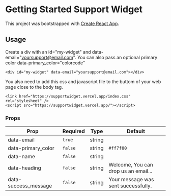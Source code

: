 # Getting Started Support Widget

This project was bootstrapped with [Create React App](https://github.com/facebook/create-react-app).

## Usage

Create a div with an id="my-widget" and data-email="yoursupport@email.com". You can also pass an optional primary color data-primary_color="colorcode"

```
<div id="my-widget" data-email="yoursupport@email.com"></div>
```

You also need to add this css and javascript file to the buttom of your web page close to the body tag.

```
<link href="https://supportwidget.vercel.app/index.css" rel="stylesheet" />
<script src="https://supportwidget.vercel.app/"></script>
```

### Props

| Prop                 | Required | Type   | Default                              |
| -------------------- | -------- | ------ | ------------------------------------ |
| data-email           | `true`   | string |                                      |
| data-primary_color   | `false`  | string | `#ff7f00`                            |
| data-name            | `false`  | string |                                      |
| data-heading         | `false`  | string | Welcome, You can drop us an email... |
| data-success_message | `false`  | string | Your message was sent successfully.  |
